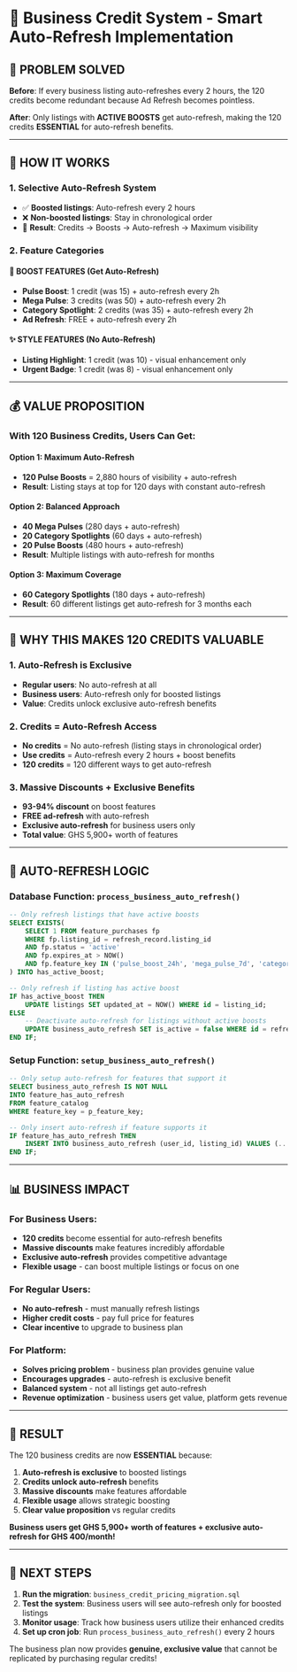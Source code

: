 # 🚀 Business Credit System - Smart Auto-Refresh Implementation

## 🎯 **PROBLEM SOLVED**

**Before**: If every business listing auto-refreshes every 2 hours, the 120 credits become redundant because Ad Refresh becomes pointless.

**After**: Only listings with **ACTIVE BOOSTS** get auto-refresh, making the 120 credits **ESSENTIAL** for auto-refresh benefits.

---

## 🔧 **HOW IT WORKS**

### **1. Selective Auto-Refresh System**
- ✅ **Boosted listings**: Auto-refresh every 2 hours
- ❌ **Non-boosted listings**: Stay in chronological order
- 🎯 **Result**: Credits → Boosts → Auto-refresh → Maximum visibility

### **2. Feature Categories**

#### **🚀 BOOST FEATURES (Get Auto-Refresh)**
- **Pulse Boost**: 1 credit (was 15) + auto-refresh every 2h
- **Mega Pulse**: 3 credits (was 50) + auto-refresh every 2h  
- **Category Spotlight**: 2 credits (was 35) + auto-refresh every 2h
- **Ad Refresh**: FREE + auto-refresh every 2h

#### **✨ STYLE FEATURES (No Auto-Refresh)**
- **Listing Highlight**: 1 credit (was 10) - visual enhancement only
- **Urgent Badge**: 1 credit (was 8) - visual enhancement only

---

## 💰 **VALUE PROPOSITION**

### **With 120 Business Credits, Users Can Get:**

#### **Option 1: Maximum Auto-Refresh**
- **120 Pulse Boosts** = 2,880 hours of visibility + auto-refresh
- **Result**: Listing stays at top for 120 days with constant auto-refresh

#### **Option 2: Balanced Approach**  
- **40 Mega Pulses** (280 days + auto-refresh)
- **20 Category Spotlights** (60 days + auto-refresh)
- **20 Pulse Boosts** (480 hours + auto-refresh)
- **Result**: Multiple listings with auto-refresh for months

#### **Option 3: Maximum Coverage**
- **60 Category Spotlights** (180 days + auto-refresh)
- **Result**: 60 different listings get auto-refresh for 3 months each

---

## 🎯 **WHY THIS MAKES 120 CREDITS VALUABLE**

### **1. Auto-Refresh is Exclusive**
- **Regular users**: No auto-refresh at all
- **Business users**: Auto-refresh only for boosted listings
- **Value**: Credits unlock exclusive auto-refresh benefits

### **2. Credits = Auto-Refresh Access**
- **No credits** = No auto-refresh (listing stays in chronological order)
- **Use credits** = Auto-refresh every 2 hours + boost benefits
- **120 credits** = 120 different ways to get auto-refresh

### **3. Massive Discounts + Exclusive Benefits**
- **93-94% discount** on boost features
- **FREE ad-refresh** with auto-refresh
- **Exclusive auto-refresh** for business users only
- **Total value**: GHS 5,900+ worth of features

---

## 🔄 **AUTO-REFRESH LOGIC**

### **Database Function: `process_business_auto_refresh()`**
```sql
-- Only refresh listings that have active boosts
SELECT EXISTS(
    SELECT 1 FROM feature_purchases fp
    WHERE fp.listing_id = refresh_record.listing_id
    AND fp.status = 'active'
    AND fp.expires_at > NOW()
    AND fp.feature_key IN ('pulse_boost_24h', 'mega_pulse_7d', 'category_spotlight_3d', 'ad_refresh')
) INTO has_active_boost;

-- Only refresh if listing has active boost
IF has_active_boost THEN
    UPDATE listings SET updated_at = NOW() WHERE id = listing_id;
ELSE
    -- Deactivate auto-refresh for listings without active boosts
    UPDATE business_auto_refresh SET is_active = false WHERE id = refresh_id;
END IF;
```

### **Setup Function: `setup_business_auto_refresh()`**
```sql
-- Only setup auto-refresh for features that support it
SELECT business_auto_refresh IS NOT NULL 
INTO feature_has_auto_refresh
FROM feature_catalog 
WHERE feature_key = p_feature_key;

-- Only insert auto-refresh if feature supports it
IF feature_has_auto_refresh THEN
    INSERT INTO business_auto_refresh (user_id, listing_id) VALUES (...);
END IF;
```

---

## 📊 **BUSINESS IMPACT**

### **For Business Users:**
- **120 credits** become essential for auto-refresh benefits
- **Massive discounts** make features incredibly affordable
- **Exclusive auto-refresh** provides competitive advantage
- **Flexible usage** - can boost multiple listings or focus on one

### **For Regular Users:**
- **No auto-refresh** - must manually refresh listings
- **Higher credit costs** - pay full price for features
- **Clear incentive** to upgrade to business plan

### **For Platform:**
- **Solves pricing problem** - business plan provides genuine value
- **Encourages upgrades** - auto-refresh is exclusive benefit
- **Balanced system** - not all listings get auto-refresh
- **Revenue optimization** - business users get value, platform gets revenue

---

## 🎉 **RESULT**

The 120 business credits are now **ESSENTIAL** because:

1. **Auto-refresh is exclusive** to boosted listings
2. **Credits unlock auto-refresh** benefits
3. **Massive discounts** make features affordable
4. **Flexible usage** allows strategic boosting
5. **Clear value proposition** vs regular credits

**Business users get GHS 5,900+ worth of features + exclusive auto-refresh for GHS 400/month!**

---

## 🚀 **NEXT STEPS**

1. **Run the migration**: `business_credit_pricing_migration.sql`
2. **Test the system**: Business users will see auto-refresh only for boosted listings
3. **Monitor usage**: Track how business users utilize their enhanced credits
4. **Set up cron job**: Run `process_business_auto_refresh()` every 2 hours

The business plan now provides **genuine, exclusive value** that cannot be replicated by purchasing regular credits!
